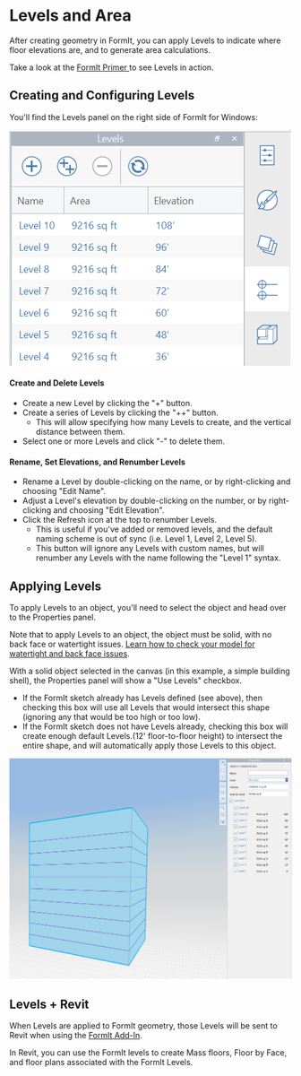 # Levels and Area

After creating geometry in FormIt, you can apply Levels to indicate where floor elevations are, and to generate area calculations.

Take a look at the [FormIt Primer ](../building-the-farnsworth-house/adding-floors-with-levels.md)to see Levels in action.

## Creating and Configuring Levels

You'll find the Levels panel on the right side of FormIt for Windows:

![](../.gitbook/assets/20191217-levels-panel-1.png)

#### Create and Delete Levels

* Create a new Level by clicking the "+" button.
* Create a series of Levels by clicking the "++" button.
  * This will allow specifying how many Levels to create, and the vertical distance between them.
* Select one or more Levels and click "-" to delete them.

#### Rename, Set Elevations, and Renumber Levels

* Rename a Level by double-clicking on the name, or by right-clicking and choosing "Edit Name".
* Adjust a Level's elevation by double-clicking on the number, or by right-clicking and choosing "Edit Elevation".
* Click the Refresh icon at the top to renumber Levels.
  * This is useful if you've added or removed levels, and the default naming scheme is out of sync \(i.e. Level 1, Level 2, Level 5\).
  * This button will ignore any Levels with custom names, but will renumber any Levels with the name following the "Level 1" syntax.

## Applying Levels

To apply Levels to an object, you'll need to select the object and head over to the Properties panel. 

Note that to apply Levels to an object, the object must be solid, with no back face or watertight issues. [Learn how to check your model for watertight and back face issues](https://formit.autodesk.com/blog/post/repairing-solid-models).

With a solid object selected in the canvas \(in this example, a simple building shell\), the Properties panel will show a "Use Levels" checkbox.

* If the FormIt sketch already has Levels defined \(see above\), then checking this box will use all Levels that would intersect this shape \(ignoring any that would be too high or too low\).
* If the FormIt sketch does not have Levels already, checking this box will create enough default Levels.\(12' floor-to-floor height\) to intersect the entire shape, and will automatically apply those Levels to this object.

![](../.gitbook/assets/20191217-properties-panel.png)

## Levels + Revit

When Levels are applied to FormIt geometry, those Levels will be sent to Revit when using the [FormIt Add-In](https://formit.autodesk.com/page/formit-revit). 

In Revit, you can use the FormIt levels to create Mass floors, Floor by Face, and floor plans associated with the FormIt Levels.



